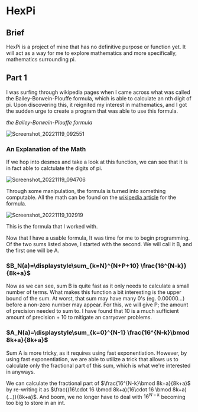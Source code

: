 # HexPi
## Brief
HexPi is a project of mine that has no definitive purpose or function yet. It will act as a way for me to explore mathematics and more specifically, mathematics surrounding pi.



## Part 1

I was surfing through wikipedia pages when I came across what was called the Bailey-Borwein-Plouffe formula, which is able to calculate an nth digit of pi. 
Upon discovering this, it reignited my interest in mathematics, and I got the sudden urge to create a program that was able to use this formula.

*the Bailey-Borwein-Plouffe formula*

![Screenshot_20221119_092551](https://user-images.githubusercontent.com/108390075/202863626-2d4c7709-943e-4fb3-9da0-587255ff947c.png)

### An Explanation of the Math
If we hop into desmos and take a look at this function, we can see that it is in fact able to calctulate the digits of pi.

![Screenshot_20221119_094706](https://user-images.githubusercontent.com/108390075/202864406-b13d7a96-c4be-46b2-a977-b767427fab3c.png)

Through some manipulation, the formula is turned into something computable. All the math can be found on the [wikipedia article](https://en.wikipedia.org/wiki/Bailey%E2%80%93Borwein%E2%80%93Plouffe_formula) for the formula.

![Screenshot_20221119_102919](https://user-images.githubusercontent.com/108390075/202866088-a4c5dd43-bce4-4c39-8876-e64bb4164b3f.png)

This is the formula that I worked with. 

Now that I have a usable formula, It was time for me to begin programming. Of the two sums listed above, I started with the second. We will call it B, and the first one will be A.

### $B_N(a)=\displaystyle\sum_{k=N}^{N+P+10} \frac{16^{N-k}}{8k+a}$

Now as we can see, sum B is quite fast as it only needs to calculate a small number of terms. What makes this function a bit interesting is the upper bound of the sum. At worst, that sum may have many 0's (eg. 0.00000...) before a non-zero number may appear. For this, we will give P; the amount of precision needed to sum to. I have found that 10 is a much sufficient amount of precision + 10 to mitigate an carryover problems.

### $A_N(a)=\displaystyle\sum_{k=0}^{N-1} \frac{16^{N-k}\bmod 8k+a}{8k+a}$

Sum A is more tricky, as it requires using fast exponentiation. However, by using fast exponentiation, we are able to utilize a trick that allows us to calculate only the fractional part of this sum, which is what we're interested in anyways.

We can calculate the fractional part of $\frac{16^{N-k}\bmod 8k+a}{8k+a}$ by re-writing it as $\frac{(16\cdot 16 \bmod 8k+a)(16\cdot 16 \bmod 8k+a)(...)}{8k+a}$. And boom, we no longer have to deal with $16^{N-k}$ becoming too big to store in an int.
